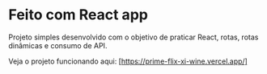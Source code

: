 # Feito com React app

Projeto simples desenvolvido com o objetivo de praticar React, rotas, rotas dinâmicas e consumo de API.

Veja o projeto funcionando aqui: [https://prime-flix-xi-wine.vercel.app/]
